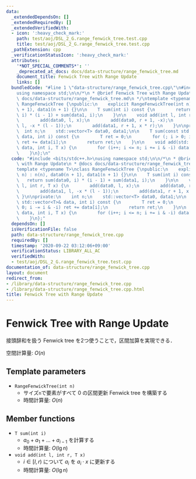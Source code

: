 ```yaml
---
data:
  _extendedDependsOn: []
  _extendedRequiredBy: []
  _extendedVerifiedWith:
  - icon: ':heavy_check_mark:'
    path: test/aoj/DSL_2_G.range_fenwick_tree.test.cpp
    title: test/aoj/DSL_2_G.range_fenwick_tree.test.cpp
  _pathExtension: cpp
  _verificationStatusIcon: ':heavy_check_mark:'
  attributes:
    '*NOT_SPECIAL_COMMENTS*': ''
    _deprecated_at_docs: docs/data-structure/range_fenwick_tree.md
    document_title: Fenwick Tree with Range Update
    links: []
  bundledCode: "#line 1 \"data-structure/range_fenwick_tree.cpp\"\n#include <bits/stdc++.h>\n\
    using namespace std;\n\n/*\n * @brief Fenwick Tree with Range Update\n * @docs\
    \ docs/data-structure/range_fenwick_tree.md\n */\ntemplate <typename T>\nclass\
    \ RangeFenwickTree {\npublic:\n    explicit RangeFenwickTree(int n) : n(n), data0(n\
    \ + 1), data1(n + 1) {}\n\n    T sum(int i) const {\n        return sum(data0,\
    \ i) * (i - 1) + sum(data1, i);\n    }\n\n    void add(int l, int r, T x) {\n\
    \        add(data0, l, x);\n        add(data0, r + 1, -x);\n        add(data1,\
    \ l, -x * (l - 1));\n        add(data1, r + 1, x * r);\n    }\n\nprivate:\n  \
    \  int n;\n    std::vector<T> data0, data1;\n\n    T sum(const std::vector<T>&\
    \ data, int i) const {\n        T ret = 0;\n        for (; i > 0; i -= i & -i)\
    \ ret += data[i];\n        return ret;\n    }\n\n    void add(std::vector<T>&\
    \ data, int i, T x) {\n        for (i++; i <= n; i += i & -i) data[i] += x;\n\
    \    }\n};\n"
  code: "#include <bits/stdc++.h>\nusing namespace std;\n\n/*\n * @brief Fenwick Tree\
    \ with Range Update\n * @docs docs/data-structure/range_fenwick_tree.md\n */\n\
    template <typename T>\nclass RangeFenwickTree {\npublic:\n    explicit RangeFenwickTree(int\
    \ n) : n(n), data0(n + 1), data1(n + 1) {}\n\n    T sum(int i) const {\n     \
    \   return sum(data0, i) * (i - 1) + sum(data1, i);\n    }\n\n    void add(int\
    \ l, int r, T x) {\n        add(data0, l, x);\n        add(data0, r + 1, -x);\n\
    \        add(data1, l, -x * (l - 1));\n        add(data1, r + 1, x * r);\n   \
    \ }\n\nprivate:\n    int n;\n    std::vector<T> data0, data1;\n\n    T sum(const\
    \ std::vector<T>& data, int i) const {\n        T ret = 0;\n        for (; i >\
    \ 0; i -= i & -i) ret += data[i];\n        return ret;\n    }\n\n    void add(std::vector<T>&\
    \ data, int i, T x) {\n        for (i++; i <= n; i += i & -i) data[i] += x;\n\
    \    }\n};"
  dependsOn: []
  isVerificationFile: false
  path: data-structure/range_fenwick_tree.cpp
  requiredBy: []
  timestamp: '2020-09-22 03:12:06+09:00'
  verificationStatus: LIBRARY_ALL_AC
  verifiedWith:
  - test/aoj/DSL_2_G.range_fenwick_tree.test.cpp
documentation_of: data-structure/range_fenwick_tree.cpp
layout: document
redirect_from:
- /library/data-structure/range_fenwick_tree.cpp
- /library/data-structure/range_fenwick_tree.cpp.html
title: Fenwick Tree with Range Update
---
```

# Fenwick Tree with Range Update

接頭辞和を扱う Fenwick tree を2つ使うことで，区間加算を実現できる．

空間計算量: $O(n)$

## Template parameters

- `RangeFenwickTree(int n)`
    - サイズ`n`で要素がすべて $0$ の区間更新 Fenwick tree を構築する
    - 時間計算量: $O(n)$

## Member functions

- `T sum(int i)`
    - $a_0 + a_1 + \dots + a_{i-1}$ を計算する
    - 時間計算量: $O(\lg n)$
- `void add(int l, int r, T x)`
    - $i \in [l, r)$ について $a_i$ を $a_i \cdot x$ に更新する
    - 時間計算量: $O(\lg n)$